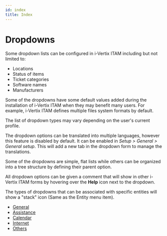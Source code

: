 ```yaml
---
id: index
title: Index
---
```


# Dropdowns

Some dropdown lists can be configured in i-Vertix ITAM including but not limited
to:

- Locations
- Status of items
- Ticket categories
- Software names
- Manufacturers

Some of the dropdowns have some default values added during the
installation of i-Vertix ITAM when they may benefit many users. For example, i-Vertix ITAM
defines multiple files system formats by default.

The list of dropdown types may vary depending on the user's current
profile.

The dropdown options can be translated into multiple languages, however
this feature is disabled by default. It can be enabled in *Setup \>
General \> General setup*. This will add a new tab in the
dropdown form to manage the translations.

Some of the dropdowns are simple, flat lists while others can be
organized into a tree structure by defining their parent option.

All dropdown options can be given a comment that will show in other i-Vertix ITAM
forms by hovering over the **Help** icon next to the dropdown.

The types of dropdowns that can be associated with specific entities
will show a "stack" icon (Same as the Entity menu item).

- [General](/asset-management/modules/configuration/dropdowns/general)
- [Assistance](/asset-management/modules/configuration/dropdowns/assistance)
- [Calendar](/asset-management/modules/configuration/dropdowns/calendar)
- [Internet](/asset-management/modules/configuration/dropdowns/internet)
- [Others](/asset-management/modules/configuration/dropdowns/others)
